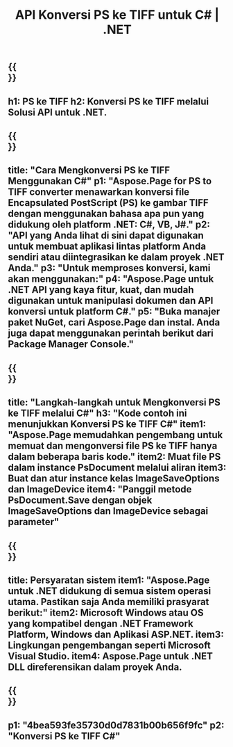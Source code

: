﻿---
translation: true
template: /_templates/_conversion-child-net.md
title: API Konversi PS ke TIFF untuk C# |  .NET
url: /net/conversion/ps-to-tiff/
description: Contoh kode untuk konversi PS ke TIFF C#. Gunakan kode contoh API untuk file batch PS ke konversi TIFF dalam VB.NET, Asp.NET atau aplikasi berbasis .NET apa pun.
informat: PS
outformat: TIFF
otherformats: XPS EPS
---

{{<section banner>}}
---
h1: PS ke TIFF
h2: Konversi PS ke TIFF melalui Solusi API untuk .NET.
---

{{<section overview>}}
---
title: "Cara Mengkonversi PS ke TIFF Menggunakan C#"
p1: "Aspose.Page for PS to TIFF converter menawarkan konversi file Encapsulated PostScript (PS) ke gambar TIFF dengan menggunakan bahasa apa pun yang didukung oleh platform .NET: C#, VB, J#."
p2: "API yang Anda lihat di sini dapat digunakan untuk membuat aplikasi lintas platform Anda sendiri atau diintegrasikan ke dalam proyek .NET Anda."
p3: "Untuk memproses konversi, kami akan menggunakan:"
p4: "Aspose.Page untuk .NET API yang kaya fitur, kuat, dan mudah digunakan untuk manipulasi dokumen dan API konversi untuk platform C#."
p5: "Buka manajer paket NuGet, cari Aspose.Page dan instal. Anda juga dapat menggunakan perintah berikut dari Package Manager Console."
---

{{<section feature1>}}
---
title: "Langkah-langkah untuk Mengkonversi PS ke TIFF melalui C#"
h3: "Kode contoh ini menunjukkan Konversi PS ke TIFF C#"
item1: "Aspose.Page memudahkan pengembang untuk memuat dan mengonversi file PS ke TIFF hanya dalam beberapa baris kode."
item2: Muat file PS dalam instance PsDocument melalui aliran
item3: Buat dan atur instance kelas ImageSaveOptions dan ImageDevice
item4: "Panggil metode PsDocument.Save dengan objek ImageSaveOptions dan ImageDevice sebagai parameter"
---

{{<section feature2>}}
---
title: Persyaratan sistem
item1: "Aspose.Page untuk .NET didukung di semua sistem operasi utama. Pastikan saja Anda memiliki prasyarat berikut:"
item2: Microsoft Windows atau OS yang kompatibel dengan .NET Framework Platform, Windows dan Aplikasi ASP.NET.
item3: Lingkungan pengembangan seperti Microsoft Visual Studio.
item4: Aspose.Page untuk .NET DLL direferensikan dalam proyek Anda.
---

{{<section gist>}}
---
p1: "4bea593fe35730d0d7831b00b656f9fc"
p2: "Konversi PS ke TIFF C#"
---

